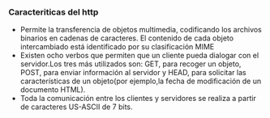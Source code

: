 ### Caracteriticas del http
<ul>
  <li>Permite la transferencia de objetos multimedia, codificando los archivos binarios en cadenas de caracteres. El contenido de cada objeto intercambiado está identificado por su clasificación MIME

  </li>
  <li>Existen ocho verbos que permiten que un cliente pueda dialogar con el servidor.Los tres más utilizados son: GET, para recoger un objeto, POST, para enviar información al servidor y HEAD, para solicitar las características de un objeto(por ejemplo,la fecha de modificación de un documento HTML).
  </li>
  <li>Toda la comunicación entre los clientes y servidores se realiza a partir de caracteres US-ASCII de 7 bits.
  </li>
</ul>

